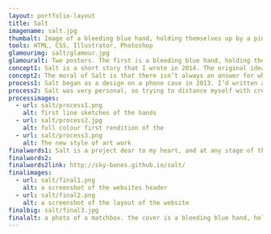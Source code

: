 ```yaml
---
layout: portfolio-layout
title: Salt
imagename: salt.jpg
thumbalt: Image of a bleeding blue hand, holding themselves up by a pink crystal.
tools: HTML, CSS, Illustrator, Photoshop
glamourimg: salt/glamour.jpg
glamouralt: Two posters. The first is a bleeding blue hand, holding themselves up by a pink crystal on a yellow background. The background text reads 'where are my eyes'. the second is a bleeding blue hand hanging limply from above on a pink background. the background text reads 'when you open your mouth to scream there is only one'
concept1: Salt is a short story that I wrote in 2014. The original idea came from an illustration I’d done a year earlier, and it came to life after a difficult time in my life came to an end. The story itself has a personal moral, and the project itself helped me come to terms with the situation.
concept2: The moral of Salt is that there isn’t always an answer for why something happens, and even if the perpetrator promises an answer, it’s not one that will help heal the damage that has been done. The story itself is a very literal take on it, but it was a way to help figure out that what had happened didn’t need a solution; in fact the solution was to walk away.
process1: Salt began as a design on a phone case in 2013. I’d written a short rationale about it, and from there the idea grew. When I had to design a website, the process of writing, finding an art style, and coding it came together to become an interactive website.
process2: Salt was very personal, so trying to distance myself with creating otherworldly persons helped to create a world where I could write about my experience in abstract terms. The art became very rigid and geometric, and is doted throughout the site. Later I decided to redo the original art, and pained both pieces in Photoshop.
processimages:
  - url: salt/process1.png
    alt: first line sketches of the hands
  - url: salt/process2.jpg
    alt: full colour first rendition of the
  - url: salt/process3.png
    alt: The new style of art work
finalwords1: Salt is a project dear to my heart, and at any stage of the game, stayed with me. Salt inspired me to write more fiction, to create more art, and helped me recover and move on from an experience. I hope you enjoy reading Salt as much as I enjoyed creating this series.
finalwords2:
finalwords2link: http://sky-bones.github.io/salt/
finalimages:
  - url: salt/final1.png
    alt: a screenshot of the websites header
  - url: salt/final2.png
    alt: a screenshot of the layout of the website
finalbig: salt/final3.jpg
finalalt: a photo of a matchbox. the cover is a bleeding blue hand, holding themselves up by a pink crystal on a yellow background. The background text reads 'where are my eyes'.
---
```

